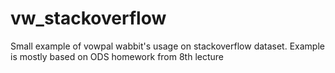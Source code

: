 # vw_stackoverflow
Small example of vowpal wabbit's usage on stackoverflow dataset. 
Example is mostly based on ODS homework from 8th lecture
